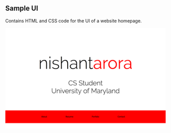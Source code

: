 ## Sample UI ##
Contains HTML and CSS code for the UI of a website homepage.

![homepage](screenshots/homepage.png "Homepage of narora.xyz")
